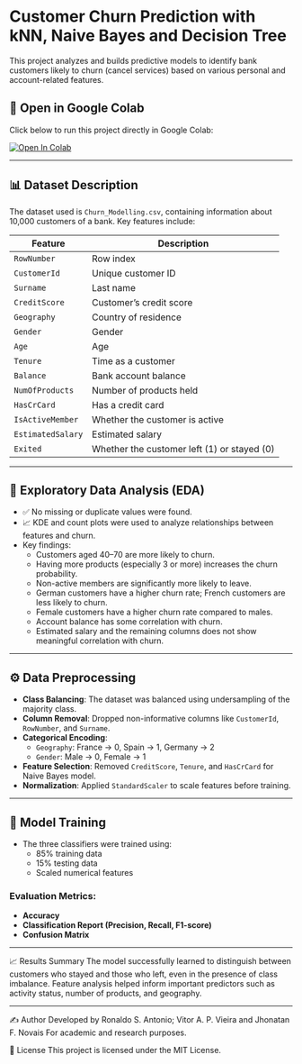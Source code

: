# Customer Churn Prediction with kNN, Naive Bayes and Decision Tree

This project analyzes and builds predictive models to identify bank customers likely to churn (cancel services) based on various personal and account-related features.

## 🔗 Open in Google Colab

Click below to run this project directly in Google Colab:

[![Open In Colab](https://colab.research.google.com/assets/colab-badge.svg)](https://colab.research.google.com/)

---

## 📊 Dataset Description

The dataset used is `Churn_Modelling.csv`, containing information about 10,000 customers of a bank. Key features include:

| Feature | Description |
|--------|-------------|
| `RowNumber` | Row index |
| `CustomerId` | Unique customer ID |
| `Surname` | Last name |
| `CreditScore` | Customer’s credit score |
| `Geography` | Country of residence |
| `Gender` | Gender |
| `Age` | Age |
| `Tenure` | Time as a customer |
| `Balance` | Bank account balance |
| `NumOfProducts` | Number of products held |
| `HasCrCard` | Has a credit card |
| `IsActiveMember` | Whether the customer is active |
| `EstimatedSalary` | Estimated salary |
| `Exited` | Whether the customer left (1) or stayed (0) |

---

## 🔎 Exploratory Data Analysis (EDA)

- ✅ No missing or duplicate values were found.
- 📈 KDE and count plots were used to analyze relationships between features and churn.
- Key findings:
  - Customers aged 40–70 are more likely to churn.
  - Having more products (especially 3 or more) increases the churn probability.
  - Non-active members are significantly more likely to leave.
  - German customers have a higher churn rate; French customers are less likely to churn.
  - Female customers have a higher churn rate compared to males.
  - Account balance has some correlation with churn.
  - Estimated salary and the remaining columns does not show meaningful correlation with churn.

---

## ⚙️ Data Preprocessing

- **Class Balancing**: The dataset was balanced using undersampling of the majority class.
- **Column Removal**: Dropped non-informative columns like `CustomerId`, `RowNumber`, and `Surname`.
- **Categorical Encoding**:
  - `Geography`: France → 0, Spain → 1, Germany → 2
  - `Gender`: Male → 0, Female → 1
- **Feature Selection**: Removed `CreditScore`, `Tenure`, and `HasCrCard` for Naive Bayes model.
- **Normalization**: Applied `StandardScaler` to scale features before training.

---

## 🤖 Model Training 

- The three classifiers were trained using:
  - 85% training data
  - 15% testing data
  - Scaled numerical features

### Evaluation Metrics:
- **Accuracy**
- **Classification Report (Precision, Recall, F1-score)**
- **Confusion Matrix**

---

📈 Results Summary
The model successfully learned to distinguish between customers who stayed and those who left, even in the presence of class imbalance. Feature analysis helped inform important predictors such as activity status, number of products, and geography.

---

✍️ Author
Developed by Ronaldo S. Antonio; Vitor A. P. Vieira and Jhonatan F. Novais
For academic and research purposes.

📁 License
This project is licensed under the MIT License.
